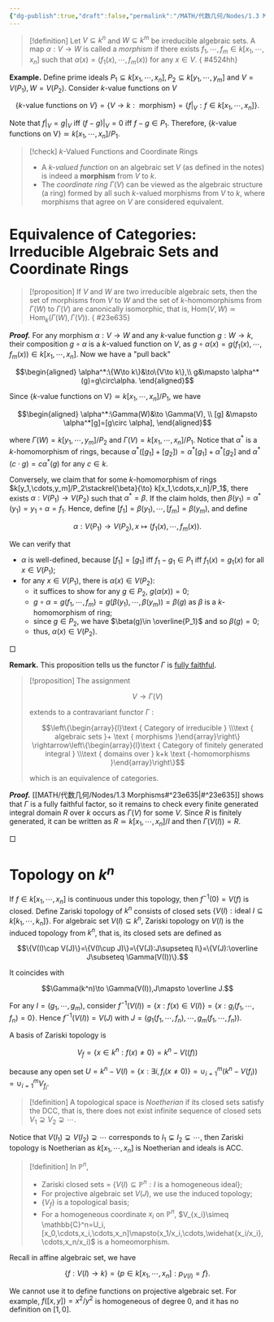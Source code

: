 ```yaml
---
{"dg-publish":true,"draft":false,"permalink":"/MATH/代数几何/Nodes/1.3 Morphisms/","dgPassFrontmatter":true}
---
```



> [!definition]
> Let $V\subseteq k^n$ and $W\subseteq k^m$ be irreducible algebraic sets. A map $\alpha:V\to W$ is called a *morphism* if there exists $f_1,\cdots,f_m\in k[x_1,\cdots,x_n]$ such that $\alpha(x)=(f_1(x),\cdots,f_m(x))$ for any $x\in V$. 
{ #4524hh}


**Example.** Define prime ideals $P_1\subseteq k[x_1,\cdots,x_n],P_2\subseteq k[y_1,\cdots,y_m]$ and $V=V(P_1),W=V(P_2)$. Consider $k$-value functions on $V$

$$\{k\mbox{-value functions on } V\}=\{V\to k:\mbox{ morphism}\}=\{f|_{V}:f\in k[x_1,\cdots,x_n]\}.$$

Note that $f|_V=g|_V$ iff $(f-g)|_V=0$ iff $f-g\in P_1$. Therefore, $\{k\mbox{-value functions on V}\}\simeq k[x_1,\cdots,x_n]/P_1$. 

> [!check] $k$-Valued Functions and Coordinate Rings
> 
> * A *$k$-valued function* on an algebraic set $V$ (as defined in the notes) is indeed a **morphism** from $V$ to $k$.
> * The *coordinate ring* $\Gamma(V)$ can be viewed as the algebraic structure (a ring) formed by all such $k$-valued morphisms from $V$ to $k$, where morphisms that agree on $V$ are considered equivalent.

# Equivalence of Categories: Irreducible Algebraic Sets and Coordinate Rings

> [!proposition]
> If $V$ and $W$ are two irreducible algebraic sets, then the set of morphisms from $V$ to $W$ and the set of $k$-homomorphisms from $\Gamma(W)$ to $\Gamma(V)$ are canonically isomorphic, that is, $\mathrm{Hom}(V,W)\simeq \mathrm{Hom}_k(\Gamma(W),\Gamma(V))$.
{ #23e635}


**_Proof._**
For any morphism $\alpha:V\to W$ and any $k$-value function $g:W\to k$, their composition $g\circ \alpha$ is a $k$-valued function on $V$, as $g\circ\alpha(x)=g(f_1(x),\cdots,f_m(x))\in k[x_1,\cdots,x_n]$. Now we have a "pull back"

$$\begin{aligned}
\alpha^*:\{W\to k\}&\to\{V\to k\},\\
g&\mapsto \alpha^*(g)=g\circ\alpha.
\end{aligned}$$

Since $\{k\mbox{-value functions on V}\}\simeq k[x_1,\cdots,x_n]/P_1$, we have

$$\begin{aligned}
\alpha^*:\Gamma(W)&\to \Gamma(V), \\
[g] &\mapsto \alpha^*[g]=[g\circ \alpha],
\end{aligned}$$

where $\Gamma(W)=k[y_1,\cdots,y_m]/P_2$ and $\Gamma(V)=k[x_1,\cdots,x_n]/P_1$. Notice that $\alpha^*$ is a $k$-homomorphism of rings, because $\alpha^*([g_1]+[g_2])=\alpha^*[g_1]+\alpha^*[g_2]$ and $\alpha^*(c\cdot g)=c\alpha^*(g)$ for any $c\in k$. 

Conversely, we claim that for some $k$-homomorphism of rings $k[y_1,\cdots,y_m]/P_2\stackrel{\beta}{\to} k[x_1,\cdots,x_n]/P_1$, there exists $\alpha:V(P_1)\to V(P_2)$ such that $\alpha^*=\beta$. If the claim holds, then $\beta(y_1)=\alpha^*(y_1)=y_1\circ \alpha=f_1$. Hence, define $[f_1]=\beta(y_1),\cdots,[f_m]=\beta(y_m)$, and define

$$\alpha:V(P_1)\to V(P_2),x\mapsto (f_1(x),\cdots,f_m(x)).$$

We can verify that 
- $\alpha$ is well-defined, because $[f_1]=[g_1]$ iff $f_1-g_1\in P_1$ iff $f_1(x)=g_1(x)$ for all $x\in V(P_1)$;
- for any $x\in V(P_1)$, there is $\alpha(x)\in V(P_2)$:
	- it suffices to show for any $g\in P_2$, $g(\alpha(x))=0$;
	- $g\circ \alpha=g(f_1,\cdots,f_m)=g(\beta(y_1),\cdots,\beta(y_m))=\beta(g)$ as $\beta$ is a $k$-homomorphism of ring;
	- since $g\in P_2$, we have $\beta(g)\in \overline{P_1}$ and so $\beta(g)=0$;
	- thus, $\alpha(x)\in V(P_2)$.
<p align="left">□</p>


**Remark.** This proposition tells us the functor $\Gamma$ is [fully faithful](https://en.wikipedia.org/wiki/Full_and_faithful_functors#Formal_definitions). 


> [!proposition]
> The assignment
> 
> $$V\to \Gamma(V)$$
> 
> extends to a contravariant functor $\Gamma$ :
> 
> $$\left\{\begin{array}{l}\text { Category of irreducible } \\\text { algebraic sets }+ \text { morphisms }\end{array}\right\} \rightarrow\left\{\begin{array}{l}\text { Category of finitely generated integral } \\\text { domains over } k+k \text {-homomorphisms }\end{array}\right\}$$
> 
> which is an equivalence of categories.
> 

**_Proof._**
[[MATH/代数几何/Nodes/1.3 Morphisms#^23e635\|#^23e635]] shows that $\Gamma$ is a fully faithful factor, so it remains to check every finite generated integral domain $R$ over $k$ occurs as $\Gamma(V)$ for some $V$. Since $R$ is finitely generated, it can be written as $R\simeq k[x_1,\cdots,x_n]/I$ and then $\Gamma(V(I))=R$.
<p align="left">□</p>


# Topology on $k^n$

If $f\in k[x_1,\cdots,x_n]$ is continuous under this topology, then $f^{-1}(0)=V(f)$ is closed. Define Zariski topology of $k^n$ consists of closed sets $\{V(I):\mbox{ideal }I\subseteq k[k_1,\cdots,k_n]\}$. For algebraic set $V(I)\subseteq k^n$, Zariski topology on $V(I)$ is the induced topology from $k^n$, that is, its closed sets are defined as 

$$\{V(I)\cap V(J)\}=\{V(I\cup J)\}=\{V(J):J\supseteq I\}=\{V(J):\overline J\subseteq \Gamma(V(I))\}.$$ 

It coincides with

$$\Gamma(k^n)\to \Gamma(V(I)),J\mapsto \overline J.$$

For any $I=(g_1,\cdots,g_m)$, consider $f^{-1}(V(I))=\{x:f(x)\in V(I)\}=\{x:g_i(f_1,\cdots,f_n)=0\}$. Hence $f^{-1}(V(I))=V(J)$ with $J=(g_1(f_1,\cdots,f_n),\cdots,g_m(f_1,\cdots,f_n))$.  

A basis of Zariski topology is 

$$V_f=\{x\in k^n:f(x)\neq 0\}=k^n-V((f))$$

because any open set $U=k^n-V(I)=\{x:\exists i,f_i(x\neq 0)\}=\cup_{i=1}^m(k^n-V(f_i))=\cup_{i=1}^m V_{f_i}$. 

> [!definition]
> A topological space is *Noetherian* if its closed sets satisfy the DCC, that is, there does not exist infinite sequence of closed sets $V_1\supsetneq V_2\supsetneq \cdots$. 

Notice that $V(I_1)\supsetneq V(I_2)\supsetneq\cdots$ corresponds to $I_1\subsetneq I_2\subsetneq \cdots$, then Zariski topology is Noetherian as $k[x_1,\cdots,x_n]$ is Noetherian and ideals is ACC. 

> [!definition]
> In $\mathbb P^n$, 
> - Zariski closed sets = $\{V(I)\subseteq\mathbb P^n:I\mbox{ is a homogeneous ideal}\}$;
> - For projective algebraic set $V(J)$, we use the induced topology;
> - $\{V_f\}$ is a topological basis;
> - For a homogeneous coordinate $x_i$ on $\mathbb P^n$, $V_{x_i}\simeq \mathbb{C}^n=U_i,[x_0,\cdots,x_i,\cdots,x_n]\mapsto(x_1/x_i,\cdots,\widehat{x_i/x_i},\cdots,x_n/x_i)$ is a homeomorphism.

Recall in affine algebraic set, we have 

$$\{f:V(I)\to k\}=\{p\in k[x_1,\cdots,x_n]:p_{V(I)}=f\}.$$

We cannot use it to define functions on projective algebraic set. For example, $f([x,y])=x^2/y^2$ is homogeneous of degree $0$, and it has no definition on $[1,0]$. 

